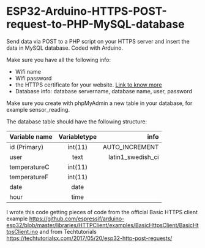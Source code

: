 # ESP32-Arduino-HTTPS-POST-request-to-PHP-MySQL-database
Send data via POST to a PHP script on your HTTPS server and insert the data in MySQL database. Coded with Arduino.

Make sure you have all the following info:
- Wifi name
- Wifi password
- the HTTPS certificate for your website.  [Link to know more](https://www.esri.com/arcgis-blog/products/bus-analyst/field-mobility/learn-how-to-download-a-ssl-certificate-for-a-secured-portal/)
- Database info: database servername, database name, user, password 

Make sure you create with phpMyAdmin a new table in your database, for example sensor_reading.

The database table should have the following structure:

| Variable name | Variabletype  | info  		|
| ------------- |:-------------:| ---------------------:|
| id (Primary)  | int(11) 	| AUTO_INCREMENT	|
| user      	| text      	| latin1_swedish_ci 	|
| temperatureC  | int(11)      	|     			|
| temperatureF  | int(11)      	|     			|
| date   	| date      	|     			|
| hour   	| time      	|     			|
		         

I wrote this code getting pieces of code from the official Basic HTTPS client example
https://github.com/espressif/arduino-esp32/blob/master/libraries/HTTPClient/examples/BasicHttpsClient/BasicHttpsClient.ino
and from Techtutorials
https://techtutorialsx.com/2017/05/20/esp32-http-post-requests/

